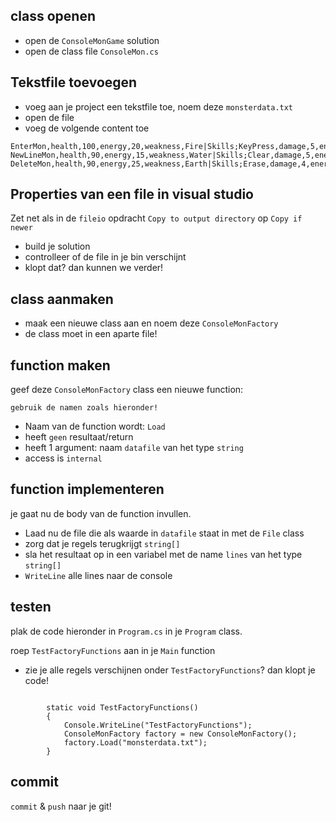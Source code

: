## class openen

- open de `ConsoleMonGame` solution
- open de class file `ConsoleMon.cs`



## Tekstfile toevoegen

- voeg aan je project een tekstfile toe, noem deze `monsterdata.txt`
- open de file
- voeg de volgende content toe

```
EnterMon,health,100,energy,20,weakness,Fire|Skills;KeyPress,damage,5,energyCost,10,element,Fire;Default,damage,1,energyCost,0,element,Physical
NewLineMon,health,90,energy,15,weakness,Water|Skills;Clear,damage,5,energyCost,10,element,Earth;Default,damage,1,energyCost,0,element,Physical
DeleteMon,health,90,energy,25,weakness,Earth|Skills;Erase,damage,4,energyCost,2,element,Wind;Default,damage,1,energyCost,0,element,Physical
```

## Properties van een file in visual studio

Zet net als in de `fileio` opdracht `Copy to output directory` op `Copy if newer`

- build je solution
- controlleer of de file in je bin verschijnt
- klopt dat? dan kunnen we verder!

## class aanmaken

- maak een nieuwe class aan en noem deze `ConsoleMonFactory`
- de class moet in een aparte file!


## function maken

geef deze `ConsoleMonFactory` class een nieuwe function:

`gebruik de namen zoals hieronder!`

- Naam van de function wordt: `Load`
- heeft `geen` resultaat/return
- heeft 1 argument: naam `datafile` van het type `string`
- access is `internal`

## function implementeren

je gaat nu de body van de function invullen.
- Laad nu de file die als waarde in `datafile` staat in met de `File` class
- zorg dat je regels terugkrijgt `string[]`
- sla het resultaat op in een variabel met de name `lines` van het type `string[]`
- `WriteLine` alle lines naar de console

## testen

plak de code hieronder in `Program.cs` in je `Program` class.

roep `TestFactoryFunctions` aan in je `Main` function

- zie je alle regels verschijnen onder `TestFactoryFunctions`? dan klopt je code!

```

        static void TestFactoryFunctions()
        {
            Console.WriteLine("TestFactoryFunctions");
            ConsoleMonFactory factory = new ConsoleMonFactory();
            factory.Load("monsterdata.txt");
        }
```

## commit

`commit` & `push` naar je git!